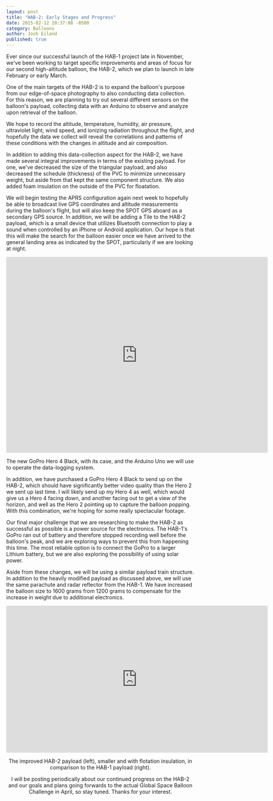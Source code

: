 ```yaml
---
layout: post
title: "HAB-2: Early Stages and Progress"
date: 2015-02-12 20:37:08 -0500
category: Balloons
author: Josh Eiland
published: true
---
```


Ever since our successful launch of the HAB-1 project late in November, we've been working to target specific improvements and areas of focus for our second high-altitude balloon, the HAB-2, which we plan to launch in late February or early March.

One of the main targets of the HAB-2 is to expand the balloon's purpose from our edge-of-space photography to also conducting data collection. For this reason, we are planning to try out several different sensors on the balloon's payload, collecting data with an Arduino to observe and analyze upon retrieval of the balloon.

We hope to record the altitude, temperature, humidity, air pressure, ultraviolet light, wind speed, and ionizing radiation throughout the flight, and hopefully the data we collect will reveal the correlations and patterns of these conditions with the changes in altitude and air composition.

In addition to adding this data-collection aspect for the HAB-2, we have made several integral improvements in terms of the existing payload. For one, we've decreased the size of the triangular payload, and also decreased the schedule (thickness) of the PVC to minimize unnecessary weight, but aside from that kept the same component structure. We also added foam insulation on the outside of the PVC for floatation.

We will begin testing the APRS configuration again next week to hopefully be able to broadcast live GPS coordinates and altitude measurements during the balloon's flight, but will also keep the SPOT GPS aboard as a secondary GPS source. In addition, we will be adding a Tile to the HAB-2 payload, which is a small device that utilizes Bluetooth connection to play a sound when controlled by an iPhone or Android application. Our hope is that this will make the search for the balloon easier once we have arrived to the general landing area as indicated by the SPOT, particularly if we are looking at night.


<div align="middle">
  <iframe src="https://www.flickr.com/photos/116202023@N05/16512680755/player/" width="700" height="525" frameborder="0" align="middle" allowfullscreen webkitallowfullscreen mozallowfullscreen oallowfullscreen msallowfullscreen></iframe>
</div>

The new GoPro Hero 4 Black, with its case, and the Arduino Uno we will use to operate the data-logging system.

In addition, we have purchased a GoPro Hero 4 Black to send up on the HAB-2, which should have significantly better video quality than the Hero 2 we sent up last time. I will likely send up my Hero 4 as well, which would give us a Hero 4 facing down, and another facing out to get a view of the horizon, and well as the Hero 2 pointing up to capture the balloon popping. With this combination, we're hoping for some really spectacular footage.

Our final major challenge that we are researching to make the HAB-2 as successful as possible is a power source for the electronics. The HAB-1's GoPro ran out of battery and therefore stopped recording well before the balloon's peak, and we are exploring ways to prevent this from happening this time. The most reliable option is to connect the GoPro to a larger Lithium battery, but we are also exploring the possibility of using solar power.

Aside from these changes, we will be using a similar payload train structure. In addition to the heavily modified payload as discussed above, we will use the same parachute and radar reflector from the HAB-1. We have increased the balloon size to 1600 grams from 1200 grams to compensate for the increase in weight due to additional electronics.

<div align="middle">
  <iframe src="https://www.flickr.com/photos/116202023@N05/16511654772/player/" width="700" height="394" frameborder="0" align="middle" allowfullscreen webkitallowfullscreen mozallowfullscreen oallowfullscreen msallowfullscreen></iframe>
</dev>

The improved HAB-2 payload (left), smaller and with flotation insulation, in comparison to the HAB-1 payload (right).

I will be posting periodically about our continued progress on the HAB-2 and our goals and plans going forwards to the actual Global Space Balloon Challenge in April, so stay tuned. Thanks for your interest.
